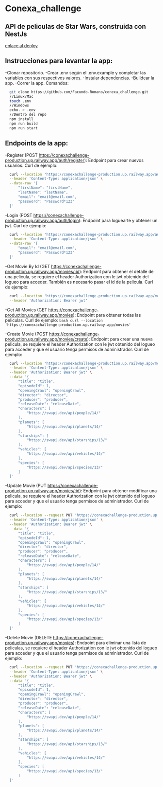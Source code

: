 # Conexa_challenge
## API de peliculas de Star Wars, construida con NestJs
[enlace al deploy](https://conexachallenge-production.up.railway.app/)

## Instrucciones para levantar la app:
-Clonar repositorio.
-Crear .env según el .env.example y completar las variables con sus respectivos valores.
-Instalar dependencias.
-Buildear la app.
-Correr la app.
Comandos:
```bash
  git clone https://github.com/Facundo-Romano/conexa_challenge.git
  //Linux/Mac
  touch .env
  //Windows
  echo. > .env
  //Dentro del repo
  npm install
  npm run build
  npm run start
```
## Endpoints de la app:
-Register (POST https://conexachallenge-production.up.railway.app/auth/register):
Endpoint para crear nuevos usuarios.
Curl de ejemplo: 
```bash
  curl --location 'https://conexachallenge-production.up.railway.app/auth/register' \
  --header 'Content-Type: application/json' \
  --data-raw '{
      "firstName": "firstName",
      "lastName": "lastName",
      "email": "email@email.com",
      "password": "Password*123"
  }'
```

-Login (POST https://conexachallenge-production.up.railway.app/auth/login):
Endpoint para loguearte y obtener un jwt.
Curl de ejemplo: 
```bash
  curl --location 'https://conexachallenge-production.up.railway.app/auth/login' \
  --header 'Content-Type: application/json' \
  --data-raw '{
      "email": "email@email.com",
      "password": "Password*123"
  }'
```

-Get Movie By Id (GET https://conexachallenge-production.up.railway.app/movies/:id):
Endpoint para obtener el detalle de una pelicula, se requiere el header Authorization con le jwt obtenido del logueo para acceder. También es necesario pasar el id de la pelicula.
Curl de ejemplo: 
```bash
  curl --location 'https://conexachallenge-production.up.railway.app/movies/1' \
  --header 'Authorization: Bearer jwt'
```

-Get All Movies (GET https://conexachallenge-production.up.railway.app/movies):
Endpoint para obtener todas las peliculas.
Curl de ejemplo: 
```bash curl --location 'https://conexachallenge-production.up.railway.app/movies' ```

-Create Movie (POST https://conexachallenge-production.up.railway.app/movies/create):
Endpoint para crear una nueva pelicula, se requiere el header Authorization con le jwt obtenido del logueo para acceder y que el usuario tenga permisos de administrador.
Curl de ejemplo: 
```bash
  curl --location 'https://conexachallenge-production.up.railway.app/movies/create' \
  --header 'Content-Type: application/json' \
  --header 'Authorization: Bearer jwt' \
  --data '{
      "title": "title", 
      "episodeId": 1, 
      "openingCrawl": "openingCrawl", 
      "director": "director", 
      "producer": "producer", 
      "releaseDate": "releaseDate",
      "characters": [
          "https://swapi.dev/api/people/14/"
      ], 
      "planets": [
          "https://swapi.dev/api/planets/14/"
      ], 
      "starships": [
          "https://swapi.dev/api/starships/13/"
      ], 
      "vehicles": [
          "https://swapi.dev/api/vehicles/14/"
      ], 
      "species": [
          "https://swapi.dev/api/species/13/"
      ]
  }'
```

-Update Movie (PUT https://conexachallenge-production.up.railway.app/movies/:id):
Endpoint para obtener modificar una pelicula, se requiere el header Authorization con le jwt obtenido del logueo para acceder y que el usuario tenga permisos de administrador.
Curl de ejemplo: 
```bash
  curl --location --request PUT 'https://conexachallenge-production.up.railway.app/movies/1' \
  --header 'Content-Type: application/json' \
  --header 'Authorization: Bearer jwt' \
  --data '{
      "title": "title", 
      "episodeId": 1, 
      "openingCrawl": "openingCrawl", 
      "director": "director", 
      "producer": "producer", 
      "releaseDate": "releaseDate",
      "characters": [
          "https://swapi.dev/api/people/14/"
      ], 
      "planets": [
          "https://swapi.dev/api/planets/14/"
      ], 
      "starships": [
          "https://swapi.dev/api/starships/13/"
      ], 
      "vehicles": [
          "https://swapi.dev/api/vehicles/14/"
      ], 
      "species": [
          "https://swapi.dev/api/species/13/"
      ]
  }'
```

-Delete Movie (DELETE https://conexachallenge-production.up.railway.app/movies):
Endpoint para eliminar una lista de peliculas, se requiere el header Authorization con le jwt obtenido del logueo para acceder y que el usuario tenga permisos de administrador.
Curl de ejemplo: 
```bash
  curl --location --request PUT 'https://conexachallenge-production.up.railway.app/movies/1' \
  --header 'Content-Type: application/json' \
  --header 'Authorization: Bearer jwt' \
  --data '{
      "title": "title", 
      "episodeId": 1, 
      "openingCrawl": "openingCrawl", 
      "director": "director", 
      "producer": "producer", 
      "releaseDate": "releaseDate",
      "characters": [
          "https://swapi.dev/api/people/14/"
      ], 
      "planets": [
          "https://swapi.dev/api/planets/14/"
      ], 
      "starships": [
          "https://swapi.dev/api/starships/13/"
      ], 
      "vehicles": [
          "https://swapi.dev/api/vehicles/14/"
      ], 
      "species": [
          "https://swapi.dev/api/species/13/"
      ]
  }'
```

